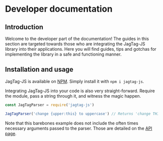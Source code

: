 # Developer documentation

## Introduction

Welcome to the developer part of the documentation! The guides in this section are targeted towards those who are integrating the JagTag-JS library into their applications. Here you will find guides, tips and gotchas for implementing the library in a safe and functioning manner.

## Installation and usage

JagTag-JS is available on [NPM](https://npmjs.com/package/jagtag-js). Simply install it with `npm i jagtag-js`.

Integrating JagTag-JS into your code is also very straight-forward. Require the module, pass a string through it, and witness the magic happen.

```js
const JagTagParser = require('jagtag-js')

JagTagParser('change {upper:this} to uppercase') // Returns 'change THIS to uppercase'
```

Note that this barebones example does not include the often times necessary arguments passed to the parser. Those are detailed on the [API page](/developers/api).
